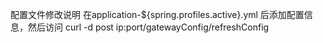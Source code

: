 配置文件修改说明 在application-${spring.profiles.active}.yml 后添加配置信息，然后访问 curl -d post ip:port/gatewayConfig/refreshConfig